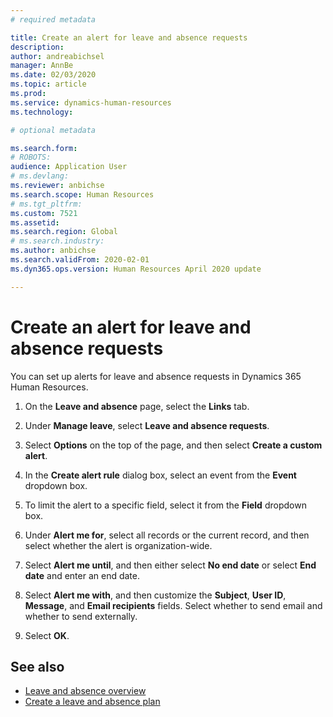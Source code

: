 ```yaml
---
# required metadata

title: Create an alert for leave and absence requests
description: 
author: andreabichsel
manager: AnnBe
ms.date: 02/03/2020
ms.topic: article
ms.prod: 
ms.service: dynamics-human-resources
ms.technology: 

# optional metadata

ms.search.form: 
# ROBOTS: 
audience: Application User
# ms.devlang: 
ms.reviewer: anbichse
ms.search.scope: Human Resources
# ms.tgt_pltfrm: 
ms.custom: 7521
ms.assetid: 
ms.search.region: Global
# ms.search.industry: 
ms.author: anbichse
ms.search.validFrom: 2020-02-01
ms.dyn365.ops.version: Human Resources April 2020 update

---
```


# Create an alert for leave and absence requests

You can set up alerts for leave and absence requests in Dynamics 365 Human Resources.

1. On the **Leave and absence** page, select the **Links** tab.

2. Under **Manage leave**, select **Leave and absence requests**.

3. Select **Options** on the top of the page, and then select **Create a custom alert**.

4. In the **Create alert rule** dialog box, select an event from the **Event** dropdown box.

5. To limit the alert to a specific field, select it from the **Field** dropdown box.

6. Under **Alert me for**, select all records or the current record, and then select whether the alert is organization-wide.

7. Select **Alert me until**, and then either select **No end date** or select **End date** and enter an end date.

8. Select **Alert me with**, and then customize the **Subject**, **User ID**, **Message**, and **Email recipients** fields. Select whether to send email and whether to send externally.

9. Select **OK**.

## See also

- [Leave and absence overview](hr-leave-and-absence-overview.md)
- [Create a leave and absence plan](hr-leave-and-absence-plans.md)